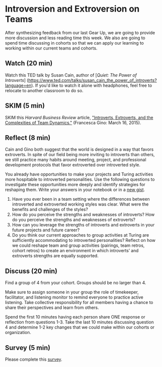 # Introversion and Extroversion on Teams
After synthesizing feedback from our last Gear Up, we are going to provide more discussion and less reading time this week.  We also are going to spend time discussing in cohorts so that we can apply our learning to working within our current teams and cohorts.  

## Watch (20 min)
Watch this TED talk by Susan Cain, author of [_Quiet: The Power of Introverts_] (https://www.ted.com/talks/susan_cain_the_power_of_introverts?language=en). If you'd like to watch it alone with headphones, feel free to relocate to another classroom to do so. 

## SKIM (5 min)
SKIM this _Harvard Business Review_ article, ["Introverts, Extroverts, and the Complexities of Team Dynamics."](https://hbr.org/2015/03/introverts-extroverts-and-the-complexities-of-team-dynamics) (Francesca Gino: March 16, 2015).

## Reflect (8 min)
Cain and Gino both suggest that the world is designed in a way that favors extroverts. In spite of our field being more inviting to introverts than others, we still practice many habits around meeting, project, and professional development protocols that favor extroverted over introverted style. 

You already have opportunities to make your projects and Turing activities more hospitable to introverted personalities. Use the following questions to investigate these opportunities more deeply and identify strategies for reshaping them. Write your answers in your notebook or in a [new gist](https://gist.github.com/).  

1. Have you ever been in a team setting where the differences between introverted and extroverted working styles was clear. What were the benefits and challenges of the styles?
2. How do you perceive the strengths and weaknesses of introverts?  How do you perceive the strengths and weaknesses of extroverts?
3. How can you leverage the strengths of introverts and extroverts in your future projects and future career?
4. Do you think our current approaches to group activities at Turing are sufficiently accommodating to introverted personalities? Reflect on how we could reshape team and group activities (pairings, team retros, cohort retros) to create an environment in which introverts’ and extroverts strengths are equally supported.  

## Discuss (20 min)
Find a group of 4 from your cohort. Groups should be no larger than 4.  

Make sure to assign someone in your group the role of timekeeper, facilitator, and listening monitor to remind everyone to practice active listening. Take collective responsibility for all members having a chance to share their perspectives and learn from others.

Spend the first 10 minutes having each person share ONE response or reflection from questions 1-3.  Take the last 10 minutes discussing question 4 and determine 1-2 key changes that we could make within our cohorts or organization.

## Survey (5 min)
Please complete this [survey](https://goo.gl/forms/EfRGH5uRSnvaGh6O2).
